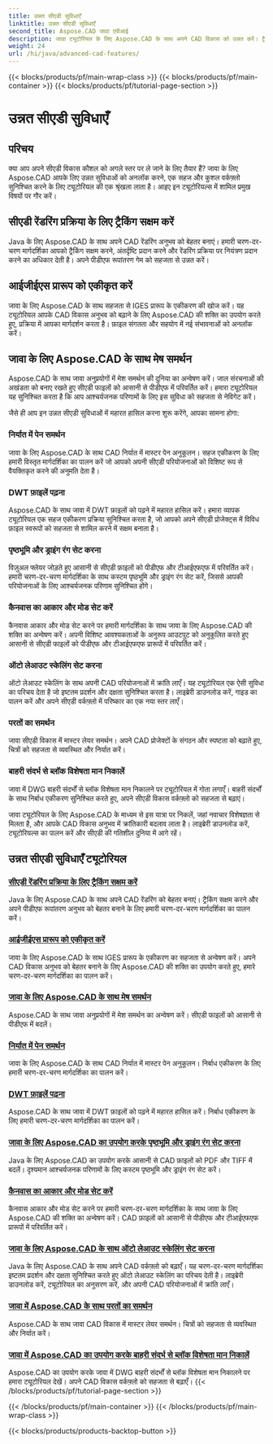 ```yaml
---
title: उन्नत सीएडी सुविधाएँ
linktitle: उन्नत सीएडी सुविधाएँ
second_title: Aspose.CAD जावा एपीआई
description: जावा ट्यूटोरियल के लिए Aspose.CAD के साथ अपने CAD विकास को उन्नत करें। ट्रैकिंग सक्षम करना, IGES प्रारूप को एकीकृत करना, मास्टर मेश समर्थन, पेन निर्यात को अनुकूलित करना, DWT फ़ाइलें पढ़ना और बहुत कुछ सीखें।
weight: 24
url: /hi/java/advanced-cad-features/
---
```


{{< blocks/products/pf/main-wrap-class >}}
{{< blocks/products/pf/main-container >}}
{{< blocks/products/pf/tutorial-page-section >}}

# उन्नत सीएडी सुविधाएँ


## परिचय

क्या आप अपने सीएडी विकास कौशल को अगले स्तर पर ले जाने के लिए तैयार हैं? जावा के लिए Aspose.CAD आपके लिए उन्नत सुविधाओं को अनलॉक करने, एक सहज और कुशल वर्कफ़्लो सुनिश्चित करने के लिए ट्यूटोरियल की एक श्रृंखला लाता है। आइए इन ट्यूटोरियल्स में शामिल प्रमुख विषयों पर गौर करें।

## सीएडी रेंडरिंग प्रक्रिया के लिए ट्रैकिंग सक्षम करें
Java के लिए Aspose.CAD के साथ अपने CAD रेंडरिंग अनुभव को बेहतर बनाएं। हमारी चरण-दर-चरण मार्गदर्शिका आपको ट्रैकिंग सक्षम करने, अंतर्दृष्टि प्रदान करने और रेंडरिंग प्रक्रिया पर नियंत्रण प्रदान करने का अधिकार देती है। अपने पीडीएफ रूपांतरण गेम को सहजता से उन्नत करें।

## आईजीईएस प्रारूप को एकीकृत करें
जावा के लिए Aspose.CAD के साथ सहजता से IGES प्रारूप के एकीकरण की खोज करें। यह ट्यूटोरियल आपके CAD विकास अनुभव को बढ़ाने के लिए Aspose.CAD की शक्ति का उपयोग करते हुए, प्रक्रिया में आपका मार्गदर्शन करता है। फ़ाइल संगतता और सहयोग में नई संभावनाओं को अनलॉक करें।

## जावा के लिए Aspose.CAD के साथ मेष समर्थन
Aspose.CAD के साथ जावा अनुप्रयोगों में मेश समर्थन की दुनिया का अन्वेषण करें। जाल संरचनाओं की अखंडता को बनाए रखते हुए सीएडी फाइलों को आसानी से पीडीएफ में परिवर्तित करें। हमारा ट्यूटोरियल यह सुनिश्चित करता है कि आप आश्चर्यजनक परिणामों के लिए इस सुविधा को सहजता से नेविगेट करें।

जैसे ही आप इन उन्नत सीएडी सुविधाओं में महारत हासिल करना शुरू करेंगे, आपका सामना होगा:

### निर्यात में पेन समर्थन
जावा के लिए Aspose.CAD के साथ CAD निर्यात में मास्टर पेन अनुकूलन। सहज एकीकरण के लिए हमारी विस्तृत मार्गदर्शिका का पालन करें जो आपको अपनी सीएडी परियोजनाओं को विशिष्ट रूप से वैयक्तिकृत करने की अनुमति देता है।

### DWT फ़ाइलें पढ़ना
Aspose.CAD के साथ जावा में DWT फ़ाइलों को पढ़ने में महारत हासिल करें। हमारा व्यापक ट्यूटोरियल एक सहज एकीकरण प्रक्रिया सुनिश्चित करता है, जो आपको अपने सीएडी प्रोजेक्ट्स में विविध फ़ाइल स्वरूपों को सहजता से शामिल करने में सक्षम बनाता है।

### पृष्ठभूमि और ड्राइंग रंग सेट करना
विज़ुअल फ्लेयर जोड़ते हुए आसानी से सीएडी फ़ाइलों को पीडीएफ और टीआईएफएफ में परिवर्तित करें। हमारी चरण-दर-चरण मार्गदर्शिका के साथ कस्टम पृष्ठभूमि और ड्राइंग रंग सेट करें, जिससे आपकी परियोजनाओं के लिए आश्चर्यजनक परिणाम सुनिश्चित होंगे।

### कैनवास का आकार और मोड सेट करें
कैनवास आकार और मोड सेट करने पर हमारी मार्गदर्शिका के साथ जावा के लिए Aspose.CAD की शक्ति का अन्वेषण करें। अपनी विशिष्ट आवश्यकताओं के अनुरूप आउटपुट को अनुकूलित करते हुए आसानी से सीएडी फाइलों को पीडीएफ और टीआईएफएफ प्रारूपों में परिवर्तित करें।

### ऑटो लेआउट स्केलिंग सेट करना
ऑटो लेआउट स्केलिंग के साथ अपनी CAD परियोजनाओं में क्रांति लाएँ। यह ट्यूटोरियल एक ऐसी सुविधा का परिचय देता है जो इष्टतम प्रदर्शन और दक्षता सुनिश्चित करता है। लाइब्रेरी डाउनलोड करें, गाइड का पालन करें और अपने सीएडी वर्कफ़्लो में परिष्कार का एक नया स्तर लाएँ।

### परतों का समर्थन
जावा सीएडी विकास में मास्टर लेयर समर्थन। अपने CAD प्रोजेक्टों के संगठन और स्पष्टता को बढ़ाते हुए, चित्रों को सहजता से व्यवस्थित और निर्यात करें।

### बाहरी संदर्भ से ब्लॉक विशेषता मान निकालें
जावा में DWG बाहरी संदर्भों से ब्लॉक विशेषता मान निकालने पर ट्यूटोरियल में गोता लगाएँ। बाहरी संदर्भों के साथ निर्बाध एकीकरण सुनिश्चित करते हुए, अपने सीएडी विकास वर्कफ़्लो को सहजता से बढ़ाएं।

जावा ट्यूटोरियल के लिए Aspose.CAD के माध्यम से इस यात्रा पर निकलें, जहां नवाचार विशेषज्ञता से मिलता है, और आपके CAD विकास अनुभव में क्रांतिकारी बदलाव लाता है। लाइब्रेरी डाउनलोड करें, ट्यूटोरियल्स का पालन करें और सीएडी की गतिशील दुनिया में आगे रहें।
## उन्नत सीएडी सुविधाएँ ट्यूटोरियल
### [सीएडी रेंडरिंग प्रक्रिया के लिए ट्रैकिंग सक्षम करें](./enable-tracking-for-cad-rendering-process/)
Java के लिए Aspose.CAD के साथ अपने CAD रेंडरिंग को बेहतर बनाएं। ट्रैकिंग सक्षम करने और अपने पीडीएफ रूपांतरण अनुभव को बेहतर बनाने के लिए हमारी चरण-दर-चरण मार्गदर्शिका का पालन करें।
### [आईजीईएस प्रारूप को एकीकृत करें](./integrate-iges-format/)
जावा के लिए Aspose.CAD के साथ IGES प्रारूप के एकीकरण का सहजता से अन्वेषण करें। अपने CAD विकास अनुभव को बेहतर बनाने के लिए Aspose.CAD की शक्ति का उपयोग करते हुए, हमारे चरण-दर-चरण मार्गदर्शिका का पालन करें।
### [जावा के लिए Aspose.CAD के साथ मेष समर्थन](./mesh-support-in-cad/)
Aspose.CAD के साथ जावा अनुप्रयोगों में मेश समर्थन का अन्वेषण करें। सीएडी फाइलों को आसानी से पीडीएफ में बदलें। 
### [निर्यात में पेन समर्थन](./pen-support-in-export/)
जावा के लिए Aspose.CAD के साथ CAD निर्यात में मास्टर पेन अनुकूलन। निर्बाध एकीकरण के लिए हमारी चरण-दर-चरण मार्गदर्शिका का पालन करें।
### [DWT फ़ाइलें पढ़ना](./reading-dwt-files/)
Aspose.CAD के साथ जावा में DWT फ़ाइलों को पढ़ने में महारत हासिल करें। निर्बाध एकीकरण के लिए हमारी चरण-दर-चरण मार्गदर्शिका का पालन करें।
### [जावा के लिए Aspose.CAD का उपयोग करके पृष्ठभूमि और ड्राइंग रंग सेट करना](./setting-background-and-drawing-color/)
Java के लिए Aspose.CAD का उपयोग करके आसानी से CAD फ़ाइलों को PDF और TIFF में बदलें। दृश्यमान आश्चर्यजनक परिणामों के लिए कस्टम पृष्ठभूमि और ड्राइंग रंग सेट करें।
### [कैनवास का आकार और मोड सेट करें](./set-canvas-size-and-mode/)
कैनवास आकार और मोड सेट करने पर हमारी चरण-दर-चरण मार्गदर्शिका के साथ जावा के लिए Aspose.CAD की शक्ति का अन्वेषण करें। CAD फ़ाइलों को आसानी से पीडीएफ और टीआईएफएफ प्रारूपों में परिवर्तित करें।
### [जावा के लिए Aspose.CAD के साथ ऑटो लेआउट स्केलिंग सेट करना](./setting-auto-layout-scaling/)
Java के लिए Aspose.CAD के साथ अपने CAD वर्कफ़्लो को बढ़ाएँ। यह चरण-दर-चरण मार्गदर्शिका इष्टतम प्रदर्शन और दक्षता सुनिश्चित करते हुए ऑटो लेआउट स्केलिंग का परिचय देती है। लाइब्रेरी डाउनलोड करें, ट्यूटोरियल का अनुसरण करें, और अपनी CAD परियोजनाओं में क्रांति लाएँ।
### [जावा में Aspose.CAD के साथ परतों का समर्थन](./support-of-layers-in-cad/)
Aspose.CAD के साथ जावा CAD विकास में मास्टर लेयर समर्थन। चित्रों को सहजता से व्यवस्थित और निर्यात करें।
### [जावा में Aspose.CAD का उपयोग करके बाहरी संदर्भ से ब्लॉक विशेषता मान निकालें](./extract-block-attribute-value/)
Aspose.CAD का उपयोग करके जावा में DWG बाहरी संदर्भों से ब्लॉक विशेषता मान निकालने पर हमारा ट्यूटोरियल देखें। अपने CAD विकास वर्कफ़्लो को सहजता से बढ़ाएँ।
{{< /blocks/products/pf/tutorial-page-section >}}

{{< /blocks/products/pf/main-container >}}
{{< /blocks/products/pf/main-wrap-class >}}

{{< blocks/products/products-backtop-button >}}
